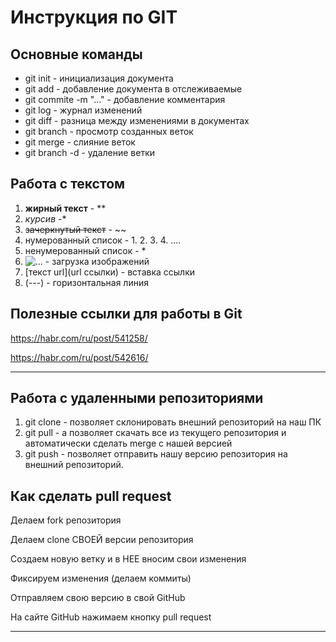 # Инструкция по GIT #

## Основные команды ##

* git init - инициализация документа
* git add - добавление документа в отслеживаемые
* git commite -m "..." - добавление комментария
* git log - журнал изменений
* git diff - разница между изменениями в документах
* git branch - просмотр созданных веток
* git merge - слияние веток
* git branch -d - удаление ветки

## Работа с текстом ##

1. **жирный текст** - **
2. *курсив* -*
3. ~~зачеркнутый текст~~ - ~~  
4. нумерованный список - 1. 2. 3. 4. ....
5. ненумерованный список - *
6. ![...](/...) - загрузка изображений
7. [текст url](url ссылки) - вставка ссылки
8. (---) - горизонтальная линия

## Полезные ссылки для работы в Git ##

<https://habr.com/ru/post/541258/>

<https://habr.com/ru/post/542616/>

___

## Работа с удаленными репозиториями ##

1. git clone - позволяет склонировать внешний репозиторий на наш ПК
2. git pull - а позволяет скачать все из текущего репозитория и автоматически
сделать merge с нашей версией
3. git push - позволяет отправить нашу версию репозитория на внешний
репозиторий.

## Как сделать pull request ##

Делаем fork репозитория

Делаем clone СВОЕЙ версии репозитория

Создаем новую ветку и в НЕЕ вносим свои изменения

Фиксируем изменения (делаем коммиты)

Отправляем свою версию в свой GitHub

На сайте GitHub нажимаем кнопку pull request

---


